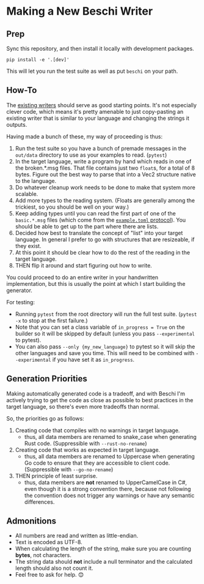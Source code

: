 # Making a New Beschi Writer

## Prep

Sync this repository, and then install it locally with development packages. 

```
pip install -e '.[dev]'
```

This will let you run the test suite as well as put `beschi` on your path. 


## How-To

The [existing writers](../../beschi/writers/) should serve as good starting points. It's not especially clever code, which means it's pretty amenable to just copy-pasting an existing writer that is similar to your language and changing the strings it outputs. 

Having made a bunch of these, my way of proceeding is thus:
1. Run the test suite so you have a bunch of premade messages in the `out/data` directory to use as your examples to read. (`pytest`)
2. In the target language, write a program by hand which reads in one of the broken.*.msg files. That file contains just two `float`s, for a total of 8 bytes. Figure out the best way to parse that into a Vec2 structure native to the language. 
3. Do whatever cleanup work needs to be done to make that system more scalable. 
4. Add more types to the reading system. (Floats are generally among the trickiest, so you should be well on your way.)
5. Keep adding types until you can read the first part of one of the `basic.*.msg` files (which come from the [`example.toml` protocol](../../test/_protocols/example.toml)). You should be able to get up to the part where there are lists. 
6. Decided how best to translate the concept of "list" into your target language. In general I prefer to go with structures that are resizeable, if they exist. 
7. At this point it should be clear how to do the rest of the reading in the target language. 
8. THEN flip it around and start figuring out how to write. 

You could proceed to do an entire writer in your handwritten implementation, but this is usually the point at which I start building the generator. 

For testing:
* Running `pytest` from the root directory will run the full test suite. (`pytest -x` to stop at the first failure.)
* Note that you can set a class variable of `in_progress = True` on the builder so it will be skipped by default (unless you pass `--experimental` to pytest). 
* You can also pass `--only {my_new_language}` to pytest so it will skip the other languages and save you time. This will need to be combined with `--experimental` if you have set it as `in_progress`. 


## Generation Priorities

Making automatically generated code is a tradeoff, and with Beschi I'm actively trying to get the code as close as possible to best practices in the target language, so there's even more tradeoffs than normal.

So, the priorities go as follows:

1. Creating code that compiles with no warnings in target language. 
    - thus, all data members are renamed to snake_case when generating Rust code. (Suppressible with `--rust-no-rename`)
2. Creating code that works as expected in target language. 
    - thus, all data members are renamed to Uppercase when generating Go code to ensure that they are accessible to client code. (Suppressible with `--go-no-rename`)
3. THEN principle of least surprise. 
    - thus, data members are **not** renamed to UpperCamelCase in C#, even though it is a strong convention there, because not following the convention does not trigger any warnings or have any semantic differences.


## Admonitions

* All numbers are read and written as little-endian.
* Text is encoded as UTF-8. 
* When calculating the length of the string, make sure you are counting **bytes**, not characters. 
* The string data should **not** include a null terminator and the calculated length should also not count it.
* Feel free to ask for help. 😊
